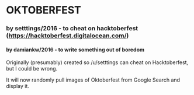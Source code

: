 # OKTOBERFEST
### by setttings/2016 - to cheat on hacktoberfest (https://hacktoberfest.digitalocean.com/)
#### by damiankw/2016 - to write something out of boredom

Originally (presumably) created so /u/setttings can cheat on Hacktoberfest, but I could be wrong.

It will now randomly pull images of Oktoberfest from Google Search and display it.
